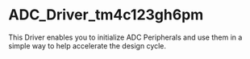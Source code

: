 # ADC_Driver_tm4c123gh6pm
This Driver enables you to initialize ADC Peripherals and use them in a simple way to help accelerate the design cycle.
